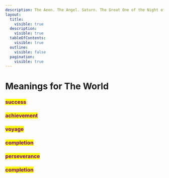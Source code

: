 ```yaml
---
description: The Aeon. The Angel. Saturn. The Great One of the Night of Time.
layout:
  title:
    visible: true
  description:
    visible: true
  tableOfContents:
    visible: true
  outline:
    visible: false
  pagination:
    visible: true
---
```


# Meanings for The World

### <mark style="color:purple;">success</mark>

### <mark style="color:purple;">achievement</mark>

### <mark style="color:purple;">voyage</mark>

### <mark style="color:purple;">completion</mark>&#x20;

### <mark style="color:purple;">perseverance</mark>&#x20;

### <mark style="color:purple;">completion</mark>

